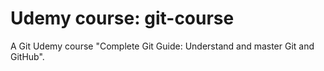 # Udemy course: git-course
A Git Udemy course "Complete Git Guide: Understand and master Git and GitHub".
